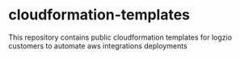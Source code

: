 # cloudformation-templates
This repository contains public cloudformation templates for logzio customers to automate aws integrations deployments